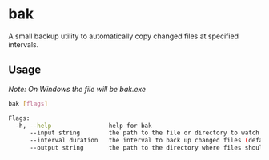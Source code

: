 # bak

A small backup utility to automatically copy changed files at specified intervals.

## Usage

*Note: On Windows the file will be bak.exe*

```sh
bak [flags]

Flags:
  -h, --help                help for bak
      --input string        the path to the file or directory to watch
      --interval duration   the interval to back up changed files (default 5m0s)
      --output string       the path to the directory where files should be backed up to
```

